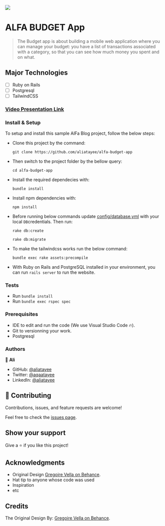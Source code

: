 ![](https://img.shields.io/badge/Ali-Atayee-yellow?labelColor=black)

# ALFA BUDGET App

> The Budget app is about building a mobile web application where you can manage your budget: you have a list of transactions associated with a category, so that you can see how much money you spent and on what.

## Major Technologies
- [ ] Ruby on Rails
- [ ] Postgresql
- [ ] TailwindCSS

### [Video Presentation Link](https://www.loom.com/share/027dc24ffb754aab86db457fddc06530)
### Install & Setup

To setup and install this sample AlFa Blog project, follow the below steps:
- Clone this project by the command: 
  ```
  git clone https://github.com/aliatayee/alfa-budget-app
  ```

- Then switch to the project folder by the bellow query:

  ```
  cd alfa-budget-app
  ```

- Install the required dependecies with:
  ```
  bundle install
  ```
- Install npm dependencies with: 
  ```
  npm install
  ```
- Before running below commands update [config/database.yml](./config/database.yml) with your local `DB`credentials. Then run:
    ```
    rake db:create
    ```
    ```
    rake db:migrate
    ```
- To make the tailwindcss works run the below command:
    ```
    bundle exec rake assets:precompile
    ```

- With Ruby on Rails and PostgreSQL installed in your environment, you can run `rails server` to run the website.
### Tests

- Run `bundle install`
- Run `bundle exec rspec spec`

### Prerequisites

- IDE to edit and run the code (We use Visual Studio Code 🔥).
- Git to versionning your work.
- Postgresql

### Authors
👤 **Ali**

- GitHub: [@aliatayee](https://github.com/aliatayee)
- Twitter: [@aqaatayee](https://twitter.com/aqaatayee)
- LinkedIn: [@aliatayee](https://www.linkedin.com/in/aliatayee/)

## 🤝 Contributing
Contributions, issues, and feature requests are welcome!

Feel free to check the [issues page](../../issues/).

## Show your support
Give a ⭐️ if you like this project!

## Acknowledgments
- Original Design [Gregoire Vella on Behance](https://www.behance.net/gregoirevella).
- Hat tip to anyone whose code was used
- Inspiration
- etc

##  Credits
The Original Design By: [Gregoire Vella on Behance](https://www.behance.net/gregoirevella).
